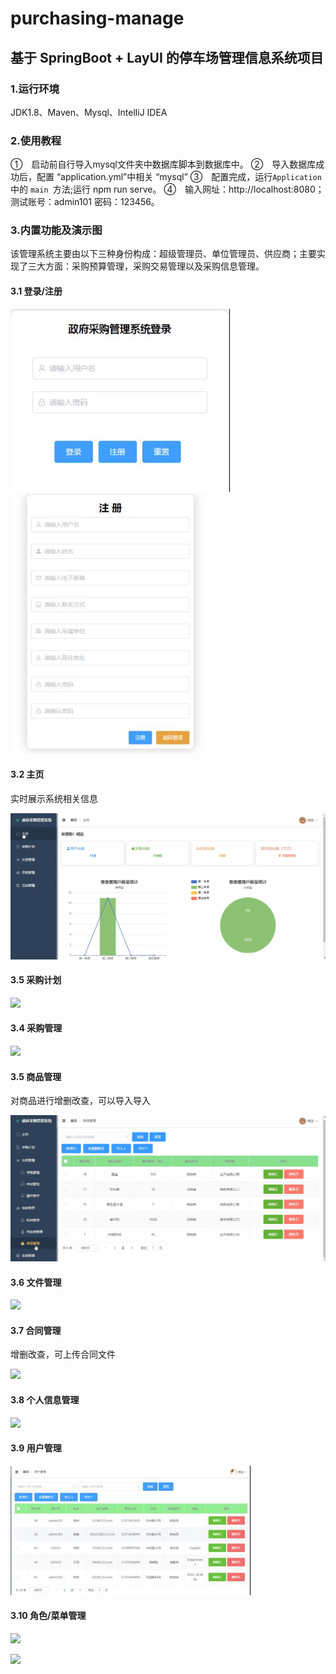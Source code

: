 # purchasing-manage
## 基于 SpringBoot + LayUI 的停车场管理信息系统项目
### 1.运行环境
JDK1.8、Maven、Mysql、IntelliJ IDEA
### 2.使用教程
①　启动前自行导入mysql文件夹中数据库脚本到数据库中。
②　导入数据库成功后，配置 “application.yml”中相关 “mysql”
③　配置完成，运行`Application`中的 `main `方法;运行 npm run serve。
④　输入网址：http://localhost:8080；测试账号：admin101 密码：123456。
### 3.内置功能及演示图
该管理系统主要由以下三种身份构成：超级管理员、单位管理员、供应商；主要实现了三大方面：采购预算管理，采购交易管理以及采购信息管理。
#### 3.1 登录/注册
![](README_files/1.jpg)
![](README_files/2.jpg)
#### 3.2 主页
实时展示系统相关信息

![](README_files/1.gif)
#### 3.5 采购计划
![](README_files/4.gif)
#### 3.4 采购管理
![](README_files/3.gif)
#### 3.5 商品管理
对商品进行增删改查，可以导入导入

![](README_files/5.gif)
#### 3.6 文件管理
![](README_files/2.gif)
#### 3.7 合同管理
增删改查，可上传合同文件

![](README_files/6.gif)
#### 3.8 个人信息管理
![](README_files/7.gif)
#### 3.9 用户管理
![](README_files/3.jpg)
#### 3.10 角色/菜单管理
![](README_files/8.gif)

![](README_files/9.gif)
